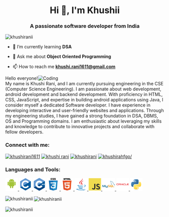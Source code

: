 <h1 align="center">Hi 👋, I'm Khushii</h1>
<h3 align="center">A passionate software developer from India</h3>

<p align="left"> <img src="https://komarev.com/ghpvc/?username=khushiranii&label=Profile%20views&color=0e75b6&style=flat" alt="khushiranii" /> </p>

- 🌱 I’m currently learning **DSA**

- 💬 Ask me about **Object Oriented Programming**

- 📫 How to reach me **khushi.rani1611@gmail.com**
<img align="right" alt= "Coding" width= "400" src="https://mir-s3-cdn-cf.behance.net/project_modules/disp/601014116770475.6068beff4640a.gif">

Hello everyone! My name is Khushi Rani, and I am currently pursuing engineering in the CSE (Computer Science Engineering). I am passionate about web development, android development and backend development. With proficiency in HTML, CSS, JavaScript, and expertise in building android applications using Java, I consider myself a dedicated Software developer. I have experience in developing interactive and user-friendly websites and applications. Through my engineering studies, I have gained a strong foundation in DSA, DBMS, OS and Programming domains. I am enthusiastic about leveraging my skills and knowledge to contribute to innovative projects and collaborate with fellow developers.

<h3 align="left">Connect with me:</h3>
<p align="left">
<a href="https://twitter.com/khushirani1611" target="blank"><img align="center" src="https://raw.githubusercontent.com/rahuldkjain/github-profile-readme-generator/master/src/images/icons/Social/twitter.svg" alt="khushirani1611" height="30" width="40" /></a>
<a href="https://linkedin.com/in/khushi rani" target="blank"><img align="center" src="https://raw.githubusercontent.com/rahuldkjain/github-profile-readme-generator/master/src/images/icons/Social/linked-in-alt.svg" alt="khushi rani" height="30" width="40" /></a>
<a href="https://www.leetcode.com/khushirani" target="blank"><img align="center" src="https://raw.githubusercontent.com/rahuldkjain/github-profile-readme-generator/master/src/images/icons/Social/leet-code.svg" alt="khushirani" height="30" width="40" /></a>
<a href="https://auth.geeksforgeeks.org/user/khushirahfgo/" target="blank"><img align="center" src="https://raw.githubusercontent.com/rahuldkjain/github-profile-readme-generator/master/src/images/icons/Social/geeks-for-geeks.svg" alt="khushirahfgo/" height="30" width="40" /></a>
</p>

<h3 align="left">Languages and Tools:</h3>
<p align="left"> <a href="https://developer.android.com" target="_blank" rel="noreferrer"> <img src="https://raw.githubusercontent.com/devicons/devicon/master/icons/android/android-original-wordmark.svg" alt="android" width="40" height="40"/> </a> <a href="https://www.cprogramming.com/" target="_blank" rel="noreferrer"> <img src="https://raw.githubusercontent.com/devicons/devicon/master/icons/c/c-original.svg" alt="c" width="40" height="40"/> </a> <a href="https://www.w3schools.com/cpp/" target="_blank" rel="noreferrer"> <img src="https://raw.githubusercontent.com/devicons/devicon/master/icons/cplusplus/cplusplus-original.svg" alt="cplusplus" width="40" height="40"/> </a> <a href="https://www.w3schools.com/css/" target="_blank" rel="noreferrer"> <img src="https://raw.githubusercontent.com/devicons/devicon/master/icons/css3/css3-original-wordmark.svg" alt="css3" width="40" height="40"/> </a> <a href="https://www.w3.org/html/" target="_blank" rel="noreferrer"> <img src="https://raw.githubusercontent.com/devicons/devicon/master/icons/html5/html5-original-wordmark.svg" alt="html5" width="40" height="40"/> </a> <a href="https://www.java.com" target="_blank" rel="noreferrer"> <img src="https://raw.githubusercontent.com/devicons/devicon/master/icons/java/java-original.svg" alt="java" width="40" height="40"/> </a> <a href="https://developer.mozilla.org/en-US/docs/Web/JavaScript" target="_blank" rel="noreferrer"> <img src="https://raw.githubusercontent.com/devicons/devicon/master/icons/javascript/javascript-original.svg" alt="javascript" width="40" height="40"/> </a> <a href="https://www.mysql.com/" target="_blank" rel="noreferrer"> <img src="https://raw.githubusercontent.com/devicons/devicon/master/icons/mysql/mysql-original-wordmark.svg" alt="mysql" width="40" height="40"/> </a> <a href="https://www.oracle.com/" target="_blank" rel="noreferrer"> <img src="https://raw.githubusercontent.com/devicons/devicon/master/icons/oracle/oracle-original.svg" alt="oracle" width="40" height="40"/> </a> <a href="https://www.python.org" target="_blank" rel="noreferrer"> <img src="https://raw.githubusercontent.com/devicons/devicon/master/icons/python/python-original.svg" alt="python" width="40" height="40"/> </a> </p>

<p><img align="left" src="https://github-readme-stats.vercel.app/api/top-langs?username=khushiranii&show_icons=true&locale=en&layout=compact" alt="khushiranii" /></p>

<p>&nbsp;<img align="center" src="https://github-readme-stats.vercel.app/api?username=khushiranii&show_icons=true&locale=en" alt="khushiranii" /></p>

<p><img align="center" src="https://github-readme-streak-stats.herokuapp.com/?user=khushiranii&" alt="khushiranii" /></p>

<!--
**KhushiRanii/KhushiRanii** is a ✨ _special_ ✨ repository because its `README.md` (this file) appears on your GitHub profile.

Here are some ideas to get you started:

- 🔭 I’m currently working on ...
- 🌱 I’m currently learning ...
- 👯 I’m looking to collaborate on ...
- 🤔 I’m looking for help with ...
- 💬 Ask me about ...
- 📫 How to reach me: ...
- 😄 Pronouns: ...
- ⚡ Fun fact: ...
-->
